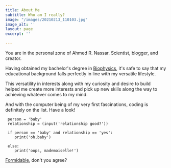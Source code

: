 ```yaml
---
title: About Me
subtitle: Who am I really?
image: "/images/20210213_110103.jpg"
image_alt: ''
layout: page
excerpt: ''

---
```

You are in the personal zone of Ahmed R. Nassar. Scientist, blogger, and creator.

Having obtained my bachelor's degree in [Biophysics](https://en.wikipedia.org/wiki/Biophysics), it's safe to say that my educational background falls perfectly in line with my versatile lifestyle.

This versatility in interests along with my curiosity and desire to build helped me create more interests and pick up new skills along the way to achieving whatever comes to my mind.

And with the computer being of my very first fascinations, coding is definitely on the list. Have a look!

     person = 'baby'
     relationship = (input('relationship good?'))
     
     if person == 'baby' and relationship == 'yes':
        print('oh,baby')
        
     else: 
        print('oops, mademoiselle!')

[Formidable](https://www.youtube.com/watch?v=S_xH7noaqTA), don't you agree?